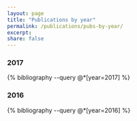 ```yaml
---
layout: page
title: "Publications by year"
permalink: /publications/pubs-by-year/
excerpt:
share: false
---
```


### 2017

{% bibliography --query @*[year=2017] %}

### 2016

{% bibliography --query @*[year=2016] %}
